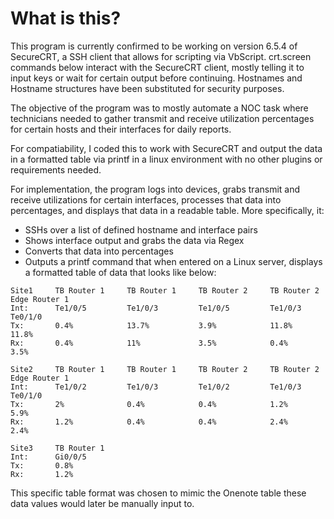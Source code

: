 # What is this?
This program is currently confirmed to be working on version 6.5.4 of SecureCRT, a SSH client that allows for scripting via VbScript.
crt.screen commands below interact with the SecureCRT client, mostly telling it to input keys or wait for certain output before continuing.
Hostnames and Hostname structures have been substituted for security purposes.

The objective of the program was to mostly automate a NOC task where technicians needed to gather transmit and receive utilization percentages for certain hosts and their interfaces for daily reports.

For compatiability, I coded this to work with SecureCRT and output the data in a formatted table via printf in a linux environment with no other plugins or requirements needed.

For implementation, the program logs into devices, grabs transmit and receive utilizations for certain interfaces, processes that data into percentages, and displays that data in a readable table. More specifically, it:
- SSHs over a list of defined hostname and interface pairs
- Shows interface output and grabs the data via Regex
- Converts that data into percentages
- Outputs a printf command that when entered on a Linux server, displays a formatted table of data that looks like below:

```
Site1     TB Router 1     TB Router 1     TB Router 2     TB Router 2     Edge Router 1 
Int:      Te1/0/5         Te1/0/3         Te1/0/5         Te1/0/3         Te0/1/0 
Tx:       0.4%            13.7%           3.9%            11.8%           11.8% 
Rx:       0.4%            11%             3.5%            0.4%            3.5%
 
Site2     TB Router 1     TB Router 1     TB Router 2     TB Router 2     Edge Router 1 
Int:      Te1/0/2         Te1/0/3         Te1/0/2         Te1/0/3         Te0/1/0 
Tx:       2%              0.4%            0.4%            1.2%            5.9% 
Rx:       1.2%            0.4%            0.4%            2.4%            2.4%
 
Site3     TB Router 1 
Int:      Gi0/0/5 
Tx:       0.8% 
Rx:       1.2%
```
This specific table format was chosen to mimic the Onenote table these data values would later be manually input to.
